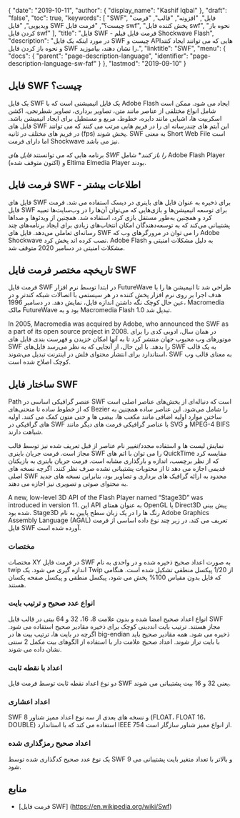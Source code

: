 {
  "date": "2019-10-11",
  "author": {
    "display_name": "Kashif Iqbal"
},
  "draft": "false",
  "toc": true,
  "keywords": [
"SWF",
"فایل",
"افزونه",
"قالب",
"فرمت ویدیویی",
"فایل SWF چیست؟",
"فرمت فایل swf",
"پخش کننده فایل swf",
"نحوه باز کردن فایل swf"
],
  "title": "فایل SWF - فرمت فایل فیلم Shockwave Flash",
  "description": "در مورد اینکه یک فایل SWF چیست و APIهایی که می توانند ایجاد کنند و نحوه باز کردن فایل SWF را نشان دهند، بیاموزید.",
  "linktitle": "SWF",
  "menu": {
    "docs": {
      "parent": "page-description-language",
      "identifier": "page-description-language-sw-faf"
}
},
  "lastmod": "2019-09-10"
}

## فایل SWF چیست؟

یک فایل SWF یک فایل انیمیشنی است که با Adobe Flash ایجاد می شود. ممکن است شامل انواع مختلفی از عناصر مانند متن، تصاویر برداری، تصاویر شطرنجی، اکشن اسکریپت ها، اشیایی مانند دایره، خطوط، مربع و مستطیل برای ایجاد انیمیشن باشد. فایل های SWF این آیتم های چندرسانه ای را در فریم هایی مرتب می کنند که می توانند در فریم های مختلف در ثانیه (fps) پخش شوند. SWF به معنی Short Web File است اما دارای فرمت Shockwave نیز می باشد.

برنامه هایی که می توانستند *فایل های SWF را باز کنند** شامل Adobe Flash Player (اکنون متوقف شده) و Eltima Elmedia Player بودند.

## فرمت فایل SWF - اطلاعات بیشتر

فایل های SWF برای ذخیره به عنوان فایل های باینری در دیسک استفاده می شد. فرمت فایل SWF برای توسعه انیمیشن‌ها و بازی‌هایی که می‌توان آن‌ها را در وب‌سایت‌ها تعبیه کرد و همچنین به‌طور مستقل بازی کرد، استفاده شد. همچنین از ویدئوها و صداها پشتیبانی می‌کند که به توسعه‌دهندگان امکان انتخاب‌های زیادی برای ایجاد برنامه‌های چند رسانه‌ای تعاملی می‌دهد. فایل های SWF را می توان در مرورگرهای وب که Adobe Shockwave نصب کرده اند پخش کرد. Adobe Flash به دلیل مشکلات امنیتی و مشکلات امنیتی در دسامبر 2020 متوقف شد.

## تاریخچه مختصر فرمت فایل SWF

فرمت فایل SWF در ابتدا توسط نرم افزار FutureWave طراحی شد تا انیمیشن ها را با هدف اجرا بر روی نرم افزار پخش کننده در هر سیستمی با اتصالات شبکه کندتر و در عین حال کوچک نگه داشتن اندازه فایل، نمایش دهد. در دسامبر 1996، Macromedia مالک FutureWave بود و به Macromedia Flash 1.0 تبدیل شد.

In 2005, Macromedia was acquired by Adobe, who announced the SWF as a part of its open source project in 2008. در همان سال، ادوبی کدی را برای موتورهای وب محبوب جهان منتشر کرد تا به آنها امکان خزیدن و فهرست بندی فایل های SWF را بدهد. با این حال، از آنجایی که به نظر می‌رسد فایل‌های SWF به یک قالب استاندارد برای انتشار محتوای فلش در اینترنت تبدیل می‌شوند، SWF به معنای قالب وب کوچک اصلاح شده است.

## ساختار فایل SWF

Path عنصر گرافیکی اساسی در SWF است که دنباله‌ای از بخش‌های عناصر اصلی است که از خطوط ساده تا منحنی‌های Bezier را شامل می‌شود. این عناصر ساده همچنین به ساختن موارد اولیه اضافی مانند مکعب ها، بیضی ها و حتی متون کمک می کنند. اولیه های گرافیکی در SWF با عناصر گرافیکی فرمت های دیگر مانند SVG و MPEG-4 BIFS شباهت دارند.

نمایش لیست ها و استفاده مجدد/تغییر نام عناصر از قبل تعریف شده نیز توسط قالب مجاز است. فرمت جریان باینری SWF را می توان با اتم های QuickTime مقایسه کرد که از نظر برچسب، اندازه و بارگذاری مشابه است. فرمت جریان باینری به بازیکنان قدیمی اجازه می دهد تا از محتویات پشتیبانی نشده صرف نظر کنند. اگرچه نسخه های اصلی SWF محدود به ارائه گرافیک های برداری و تصاویر بود، بنابراین نسخه های جدید به محتوای صوتی و تصویری نیز اجازه می دهند.

A new, low-level 3D API of the Flash Player named “Stage3D” was introduced in version 11. این API به عنوان همتای OpenGL یا Direct3D پیش بینی شده بود. Stage3D رنگ ها را در یک زبان سطح پایین به نام Adobe Graphics Assembly Language (AGAL) تعریف می کند. در زیر چند نوع داده اساسی از فرمت فایل SWF آورده شده است.

### مختصات

مختصات XY در فرمت فایل SWF به صورت اعداد صحیح ذخیره شده و در واحدی به نام twip اندازه گیری می شود. یک Twip از 1/20 پیکسل منطقی تشکیل شده است. هنگامی که فایل بدون مقیاس 100% پخش می شود، پیکسل منطقی و پیکسل صفحه یکسان هستند.

### انواع عدد صحیح و ترتیب بایت

انواع اعداد صحیح امضا شده و بدون علامت 8، 16، 32 و 64 بیتی در قالب فایل SWF مجاز هستند. ترتیب بایت انددینی کوچک برای ذخیره مقادیر صحیح استفاده می شود. اگرچه در بایت ها، ترتیب بیت ها در big-endian ذخیره می شود. همه مقادیر صحیح باید با بایت تراز شوند. اعداد صحیح علامت دار با استفاده از الگوهای بیت مکمل 2 سنتی نشان داده می شوند.

### اعداد با نقطه ثابت

دو نوع اعداد نقطه ثابت توسط فرمت فایل SWF یعنی 32 و 16 بیت پشتیبانی می شوند.

### اعداد اعشاری

SWF 8 و نسخه های بعدی از سه نوع اعداد ممیز شناور (FLOAT، FLOAT 16، DOUBLE) استفاده می کند که با استاندارد IEEE 754 از انواع ممیز شناور سازگار است.

### اعداد صحیح رمزگذاری شده

یک نوع عدد صحیح کدگذاری شده توسط SWF 9 و بالاتر با تعداد متغیر بایت پشتیبانی می شود.

## منابع

* [فرمت فایل SWF] (https://en.wikipedia.org/wiki/Swf)


